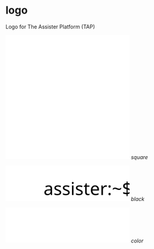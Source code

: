 # logo
Logo for The Assister Platform (TAP)

![square](square.svg)
*square*

![black](black.svg)
*black*

![color](color.svg)
*color*
